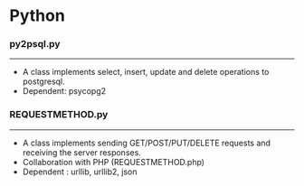 # Python

<script type="text/javascript" src="../js/general.js"></script>

### py2psql.py
---

* A class implements select, insert, update and delete operations to postgresql.
* Dependent: psycopg2

### REQUESTMETHOD.py
---

* A class implements sending GET/POST/PUT/DELETE requests and receiving the server responses.
* Collaboration with PHP (REQUESTMETHOD.php)
* Dependent : urllib, urllib2, json